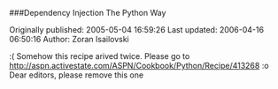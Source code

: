 ###Dependency Injection The Python Way

Originally published: 2005-05-04 16:59:26
Last updated: 2006-04-16 06:50:16
Author: Zoran Isailovski

:( Somehow this recipe arived twice. Please go to http://aspn.activestate.com/ASPN/Cookbook/Python/Recipe/413268 :o Dear editors, please remove this one